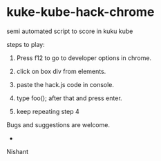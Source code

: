 kuke-kube-hack-chrome
=====================

semi automated script to score in kuku kube

steps to play:

1. Press f12 to go to developer options in chrome.
2. click on box div from elements.

3. paste the hack.js code in console.
4. type foo(); after that and press enter.
5. keep repeating step 4


Bugs and suggestions are welcome.

-
Nishant

